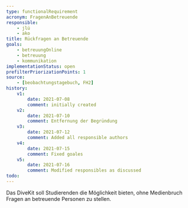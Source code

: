 ```yaml
---
type: functionalRequirement
acronym: FragenAnBetreuende
responsible:
    - jlü
    - ako
title: Rückfragen an Betreuende
goals: 
    - betreuungOnline
    - betreuung
    - kommunikation
implementationStatus: open
prefilterPriorizationPoints: 1
source:
    - [beobachtungstagebuch, FH2]
history:
    v1:
        date: 2021-07-08
        comment: initially created
    v2:
        date: 2021-07-10
        comment: Entfernung der Begründung
    v3:
        date: 2021-07-12
        comment: Added all responsible authors
    v4:
        date: 2021-07-15
        comment: Fixed goales
    v5:
        date: 2021-07-16
        comment: Modified responsibles as discussed
todo: 
---
```


Das DiveKit soll Studierenden die Möglichkeit bieten, ohne Medienbruch Fragen an betreuende Personen zu stellen.
